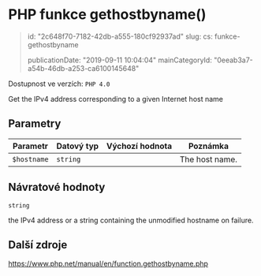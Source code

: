 PHP funkce gethostbyname()
==========================

> id: "2c648f70-7182-42db-a555-180cf92937ad"
> slug:
> 	cs: funkce-gethostbyname
>
> publicationDate: "2019-09-11 10:04:04"
> mainCategoryId: "0eeab3a7-a54b-46db-a253-ca6100145648"

Dostupnost ve verzích: `PHP 4.0`

Get the IPv4 address corresponding to a given Internet host name


Parametry
--------------

| Parametr | Datový typ | Výchozí hodnota | Poznámka |
|-----|-----|-----|-----|
| `$hostname` | `string` |  | The host name. |


Návratové hodnoty
----------------

`string`

the IPv4 address or a string containing the unmodified
hostname on failure.

Další zdroje
------------

https://www.php.net/manual/en/function.gethostbyname.php
